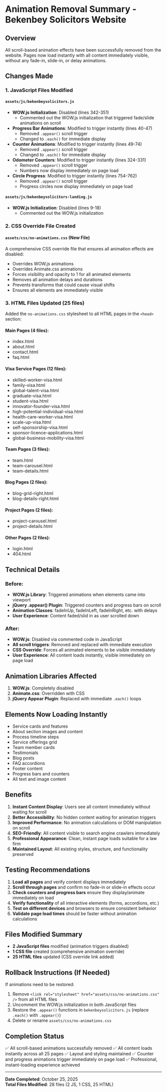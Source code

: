 # Animation Removal Summary - Bekenbey Solicitors Website

## Overview
All scroll-based animation effects have been successfully removed from the website. Pages now load instantly with all content immediately visible, without any fade-in, slide-in, or delay animations.

## Changes Made

### 1. JavaScript Files Modified

#### `assets/js/bekenbeysolicitors.js`
- **WOW.js Initialization**: Disabled (lines 342-351)
  - Commented out the WOW.js initialization that triggered fade/slide animations on scroll
- **Progress Bar Animations**: Modified to trigger instantly (lines 40-47)
  - Removed `.appear()` scroll trigger
  - Changed to `.each()` for immediate display
- **Counter Animations**: Modified to trigger instantly (lines 49-74)
  - Removed `.appear()` scroll trigger
  - Changed to `.each()` for immediate display
- **Odometer Counters**: Modified to trigger instantly (lines 324-331)
  - Removed `.appear()` scroll trigger
  - Numbers now display immediately on page load
- **Circle Progress**: Modified to trigger instantly (lines 754-762)
  - Removed `.appear()` scroll trigger
  - Progress circles now display immediately on page load

#### `assets/js/bekenbeysolicitors-landing.js`
- **WOW.js Initialization**: Disabled (lines 9-18)
  - Commented out the WOW.js initialization

### 2. CSS Override File Created

#### `assets/css/no-animations.css` (New File)
A comprehensive CSS override file that ensures all animation effects are disabled:
- Overrides WOW.js animations
- Overrides Animate.css animations
- Forces visibility and opacity to 1 for all animated elements
- Removes all animation delays and durations
- Prevents transforms that could cause visual shifts
- Ensures all elements are immediately visible

### 3. HTML Files Updated (25 files)

Added the `no-animations.css` stylesheet to all HTML pages in the `<head>` section:

#### Main Pages (4 files):
- index.html
- about.html
- contact.html
- faq.html

#### Visa Service Pages (12 files):
- skilled-worker-visa.html
- family-visa.html
- global-talent-visa.html
- graduate-visa.html
- student-visa.html
- innovator-founder-visa.html
- high-potential-individual-visa.html
- health-care-worker-visa.html
- scale-up-visa.html
- self-sponsorship-visa.html
- sponsor-licence-applications.html
- global-business-mobility-visa.html

#### Team Pages (3 files):
- team.html
- team-carousel.html
- team-details.html

#### Blog Pages (2 files):
- blog-grid-right.html
- blog-details-right.html

#### Project Pages (2 files):
- project-carousel.html
- project-details.html

#### Other Pages (2 files):
- login.html
- 404.html

## Technical Details

### Before:
- **WOW.js Library**: Triggered animations when elements came into viewport
- **jQuery .appear() Plugin**: Triggered counters and progress bars on scroll
- **Animation Classes**: fadeInUp, fadeInLeft, fadeInRight, etc. with delays
- **User Experience**: Content faded/slid in as user scrolled down

### After:
- **WOW.js**: Disabled via commented code in JavaScript
- **All scroll triggers**: Removed and replaced with immediate execution
- **CSS Override**: Forces all animated elements to be visible immediately
- **User Experience**: All content loads instantly, visible immediately on page load

## Animation Libraries Affected

1. **WOW.js**: Completely disabled
2. **Animate.css**: Overridden with CSS
3. **jQuery Appear Plugin**: Replaced with immediate `.each()` loops

## Elements Now Loading Instantly

- Service cards and features
- About section images and content
- Process timeline steps
- Service offerings grid
- Team member cards
- Testimonials
- Blog posts
- FAQ accordions
- Footer content
- Progress bars and counters
- All text and image content

## Benefits

1. **Instant Content Display**: Users see all content immediately without waiting for scroll
2. **Better Accessibility**: No hidden content waiting for animation triggers
3. **Improved Performance**: No animation calculations or DOM manipulation on scroll
4. **SEO-Friendly**: All content visible to search engine crawlers immediately
5. **Professional Appearance**: Clean, instant page loads suitable for a law firm
6. **Maintained Layout**: All existing styles, structure, and functionality preserved

## Testing Recommendations

1. **Load all pages** and verify content displays immediately
2. **Scroll through pages** and confirm no fade-in or slide-in effects occur
3. **Check counters and progress bars** ensure they display/animate immediately on load
4. **Verify functionality** of all interactive elements (forms, accordions, etc.)
5. **Test on different devices** and browsers to ensure consistent behavior
6. **Validate page load times** should be faster without animation calculations

## Files Modified Summary

- **2 JavaScript files** modified (animation triggers disabled)
- **1 CSS file** created (comprehensive animation override)
- **25 HTML files** updated (CSS override link added)

## Rollback Instructions (If Needed)

If animations need to be restored:

1. Remove `<link rel="stylesheet" href="assets/css/no-animations.css" />` from all HTML files
2. Uncomment the WOW.js initialization in both JavaScript files
3. Restore the `.appear()` functions in `bekenbeysolicitors.js` (replace `.each()` with `.appear()`)
4. Delete or rename `assets/css/no-animations.css`

## Completion Status

✅ All scroll-based animations successfully removed
✅ All content loads instantly across all 25 pages
✅ Layout and styling maintained
✅ Counter and progress animations trigger immediately on page load
✅ Professional, instant-loading experience achieved

---

**Date Completed**: October 25, 2025  
**Total Files Modified**: 28 files (2 JS, 1 CSS, 25 HTML)

